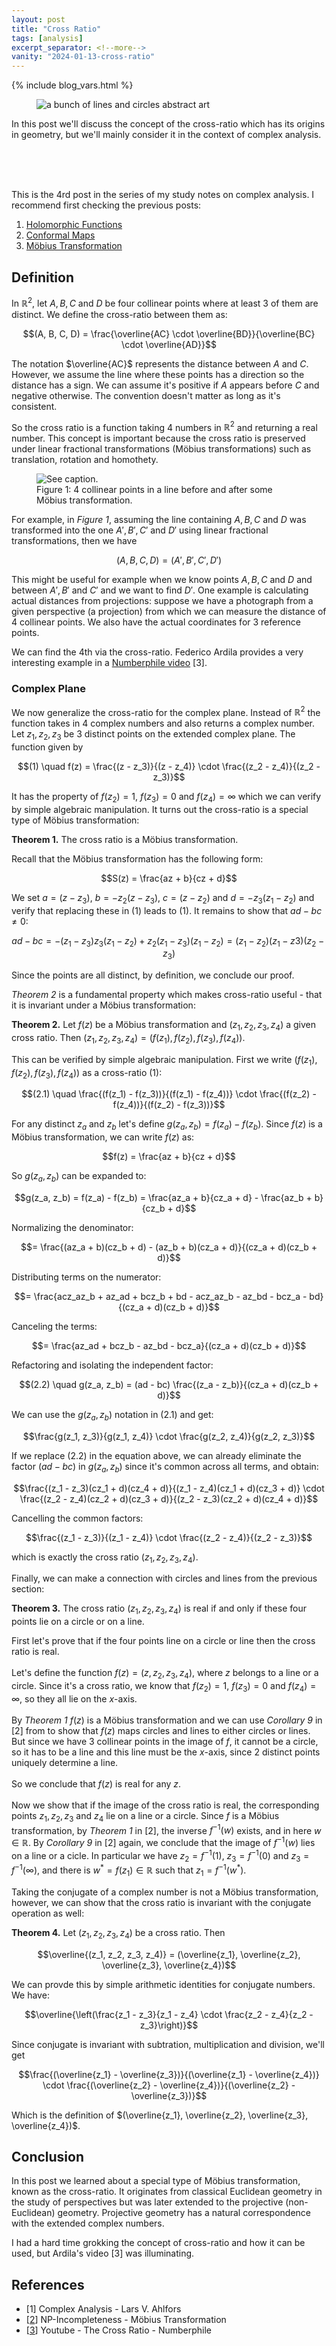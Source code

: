 ```yaml
---
layout: post
title: "Cross Ratio"
tags: [analysis]
excerpt_separator: <!--more-->
vanity: "2024-01-13-cross-ratio"
---
```


{% include blog_vars.html %}

<figure class="image_float_left">
  <img src="{{resources_path}}/thumbnail.png" alt="a bunch of lines and circles abstract art" />
</figure>

In this post we'll discuss the concept of the cross-ratio which has its origins in geometry, but we'll mainly consider it in the context of complex analysis.

<!--more-->

<br /><br /><br />

This is the 4rd post in the series of my study notes on complex analysis. I recommend first checking the previous posts:

1. [Holomorphic Functions]({{blog}}/2023/12/21/holomorphic-functions.html)
2. [Conformal Maps]({{blog}}/2023/12/30/conformal-maps.html)
3. [Möbius Transformation]({{blog}}/2024/01/08/mobius-transformation.html)

## Definition

In $\mathbb{R}^2$, let $A, B, C$ and $D$ be four collinear points where at least 3 of them are distinct. We define the cross-ratio between them as:

$$(A, B, C, D) = \frac{\overline{AC} \cdot \overline{BD}}{\overline{BC} \cdot \overline{AD}}$$

The notation $\overline{AC}$ represents the distance between $A$ and $C$. However, we assume the line where these points has a direction so the distance has a sign. We can assume it's positive if $A$ appears before $C$ and negative otherwise. The convention doesn't matter as long as it's consistent.

So the cross ratio is a function taking 4 numbers in $\mathbb{R}^2$ and returning a real number. This concept is important because the cross ratio is preserved under linear fractional transformations (Möbius transformations) such as translation, rotation and homothety.

<figure class="center_children">
  <img src="{{resources_path}}/collinear.png" alt="See caption." />
  <figcaption>Figure 1: 4 collinear points in a line before and after some Möbius transformation.</figcaption>
</figure>

For example, in *Figure 1*, assuming the line containing $A, B, C$ and $D$ was transformed into the one $A', B', C'$ and $D'$ using linear fractional transformations, then we have

$$(A, B, C, D) = (A', B', C', D')$$

This might be useful for example when we know points $A, B, C$ and $D$ and between $A', B'$ and $C'$ and we want to find $D'$. One example is calculating actual distances from projections: suppose we have a photograph from a given perspective (a projection) from which we can measure the distance of 4 collinear points. We also have the actual coordinates for 3 reference points.

We can find the 4th via the cross-ratio. Federico Ardila provides a very interesting example in a [Numberphile video](https://www.youtube.com/watch?v=ffvojZONF_A) [3].

### Complex Plane

We now generalize the cross-ratio for the complex plane. Instead of $\mathbb{R}^2$ the function takes in 4 complex numbers and also returns a complex number. Let $z_1, z_2, z_3$ be 3 distinct points on the extended complex plane. The function given by

$$(1) \quad f(z) = \frac{(z - z_3)}{(z - z_4)} \cdot \frac{(z_2 - z_4)}{(z_2 - z_3)}$$

It has the property of $f(z_2) = 1$, $f(z_3) = 0$ and $f(z_4) = \infty$ which we can verify by simple algebraic manipulation. It turns out the cross-ratio is a special type of Möbius transformation:

**Theorem 1.** The cross ratio is a Möbius transformation.

<proof>

Recall that the Möbius transformation has the following form:

$$S(z) = \frac{az + b}{cz + d}$$

We set $a = (z - z_3)$, $b = -z_2(z - z_3)$, $c = (z - z_2)$ and $d = -z_3(z_1 - z_2)$ and verify that replacing these in $(1)$ leads to $(1)$. It remains to show that $ad - bc \ne 0$:

$$ad - bc = -(z_1 - z_3)z_3(z_1 - z_2) + z_2(z_1 - z_3)(z_1 - z_2) = (z_1 - z_2)(z_1 - z3)(z_2 - z_3)$$

Since the points are all distinct, by definition, we conclude our proof.

</proof>

*Theorem 2* is a fundamental property which makes cross-ratio useful - that it is invariant under a Möbius transformation:

**Theorem 2.** Let $f(z)$ be a Möbius transformation and $(z_1, z_2, z_3, z_4)$ a given cross ratio. Then $(z_1, z_2, z_3, z_4) = (f(z_1), f(z_2), f(z_3), f(z_4))$.

<proof>

This can be verified by simple algebraic manipulation. First we write $(f(z_1), f(z_2), f(z_3), f(z_4))$ as a cross-ratio $(1)$:

$$(2.1) \quad \frac{(f(z_1) - f(z_3))}{(f(z_1) - f(z_4))} \cdot \frac{(f(z_2) - f(z_4))}{(f(z_2) - f(z_3))}$$

For any distinct $z_a$ and $z_b$ let's define $g(z_a, z_b) = f(z_a) - f(z_b)$. Since $f(z)$ is a Möbius transformation, we can write $f(z)$ as:

$$f(z) = \frac{az + b}{cz + d}$$

So $g(z_a, z_b)$ can be expanded to:

$$g(z_a, z_b) = f(z_a) - f(z_b) = \frac{az_a + b}{cz_a + d} - \frac{az_b + b}{cz_b + d}$$

Normalizing the denominator:

$$= \frac{(az_a + b)(cz_b + d) - (az_b + b)(cz_a + d)}{(cz_a + d)(cz_b + d)}$$

Distributing terms on the numerator:

$$= \frac{acz_az_b + az_ad + bcz_b + bd - acz_az_b - az_bd - bcz_a - bd}{(cz_a + d)(cz_b + d)}$$

Canceling the terms:

$$= \frac{az_ad + bcz_b - az_bd - bcz_a}{(cz_a + d)(cz_b + d)}$$

Refactoring and isolating the independent factor:

$$(2.2) \quad g(z_a, z_b) = (ad - bc) \frac{(z_a - z_b)}{(cz_a + d)(cz_b + d)}$$

We can use the $g(z_a, z_b)$ notation in (2.1) and get:

$$\frac{g(z_1, z_3)}{g(z_1, z_4)} \cdot \frac{g(z_2, z_4)}{g(z_2, z_3)}$$

If we replace $(2.2)$ in the equation above, we can already eliminate the factor $(ad - bc)$ in $g(z_a, z_b)$ since it's common across all terms, and obtain:

$$\frac{(z_1 - z_3)(cz_1 + d)(cz_4 + d)}{(z_1 - z_4)(cz_1 + d)(cz_3 + d)} \cdot \frac{(z_2 - z_4)(cz_2 + d)(cz_3 + d)}{(z_2 - z_3)(cz_2 + d)(cz_4 + d)}$$

Cancelling the common factors:

$$\frac{(z_1 - z_3)}{(z_1 - z_4)} \cdot \frac{(z_2 - z_4)}{(z_2 - z_3)}$$

which is exactly the cross ratio $(z_1, z_2, z_3, z_4)$.

</proof>

Finally, we can make a connection with circles and lines from the previous section:

**Theorem 3.** The cross ratio $(z_1, z_2, z_3, z_4)$ is real if and only if these four points lie on a circle or on a line.

<proof>

First let's prove that if the four points line on a circle or line then the cross ratio is real.
<br /><br />
Let's define the function $f(z) = (z, z_2, z_3, z_4)$, where $z$ belongs to a line or a circle. Since it's a cross ratio, we know that $f(z_2) = 1$, $f(z_3) = 0$ and $f(z_4) = \infty$, so they all lie on the $x$-axis.
<br /><br />
By <i>Theorem 1</i> $f(z)$ is a Möbius transformation and we can use <i>Corollary 9</i> in [2] from to show that $f(z)$ maps circles and lines to either circles or lines. But since we have 3 collinear points in the image of $f$, it cannot be a circle, so it has to be a line and this line must be the $x$-axis, since 2 distinct points uniquely determine a line.
<br /><br />
So we conclude that $f(z)$ is real for any $z$.
<br /><br />
Now we show that if the image of the cross ratio is real, the corresponding points $z_1, z_2, z_3$ and $z_4$ lie on a line or a circle. Since $f$ is a Möbius transformation, by <i>Theorem 1</i> in [2], the inverse $f^{-1}(w)$ exists, and in here $w \in \mathbb{R}$.
By <i>Corollary 9</i> in [2] again, we conclude that the image of $f^{-1}(w)$ lies on a line or a cicle. In particular we have $z_2 = f^{-1}(1)$, $z_3 = f^{-1}(0)$ and $z_3 = f^{-1}(\infty)$, and there is $w^{*} = f(z_1) \in \mathbb{R}$ such that $z_1 = f^{-1}(w^{*})$.

</proof>

Taking the conjugate of a complex number is not a Möbius transformation, however, we can show that the cross ratio is invariant with the conjugate operation as well:

**Theorem 4.** Let $(z_1, z_2, z_3, z_4)$ be a cross ratio. Then

$$\overline{(z_1, z_2, z_3, z_4)} = (\overline{z_1}, \overline{z_2}, \overline{z_3}, \overline{z_4})$$

<proof>
We can provde this by simple arithmetic identities for conjugate numbers. We have:

$$\overline{\left(\frac{z_1 - z_3}{z_1 - z_4} \cdot \frac{z_2 - z_4}{z_2 - z_3}\right)}$$

Since conjugate is invariant with subtration, multiplication and division, we'll get

$$\frac{(\overline{z_1} - \overline{z_3})}{(\overline{z_1} - \overline{z_4})} \cdot \frac{(\overline{z_2} - \overline{z_4})}{(\overline{z_2} - \overline{z_3})}$$

Which is the definition of $(\overline{z_1}, \overline{z_2}, \overline{z_3}, \overline{z_4})$.

</proof>

## Conclusion

In this post we learned about a special type of Möbius transformation, known as the cross-ratio. It originates from classical Euclidean geometry in the study of perspectives but was later extended to the projective (non-Euclidean) geometry. Projective geometry has a natural correspondence with the extended complex numbers.

I had a hard time grokking the concept of cross-ratio and how it can be used, but Ardila's video [3] was illuminating.


## References

* [1] Complex Analysis - Lars V. Ahlfors
* [[2](({{blog}}/2024/01/08/mobius-transformation.html))] NP-Incompleteness - Möbius Transformation
* [[3](https://www.youtube.com/watch?v=ffvojZONF_A)] Youtube - The Cross Ratio - Numberphile
